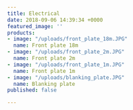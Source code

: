 ```yaml
---
title: Electrical
date: 2018-09-06 14:39:34 +0000
featured_image: ''
products:
- image: "/uploads/front_plate_18m.JPG"
  name: Front plate 18m
- image: "/uploads/front_plate_2m.JPG"
  name: Front plate 2m
- image: "/uploads/front_plate_1m.JPG"
  name: Front plate 1m
- image: "/uploads/blanking_plate.JPG"
  name: Blanking plate
published: false

---
```

